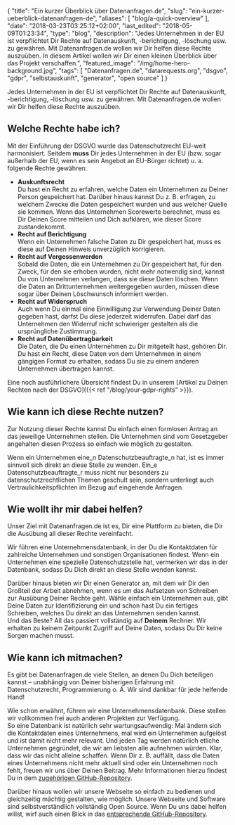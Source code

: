 {
    "title": "Ein kurzer Überblick über Datenanfragen.de",
    "slug": "ein-kurzer-ueberblick-datenanfragen-de",
    "aliases": [ "blog/a-quick-overview" ],
    "date": "2018-03-23T03:25:12+02:00",
    "last_edited": "2018-05-09T01:23:34",
    "type": "blog",
    "description": "Jedes Unternehmen in der EU ist verpflichtet Dir Rechte auf Datenauskunft, -berichtigung, -löschung usw. zu gewähren. Mit Datenanfragen.de wollen wir Dir helfen diese Rechte auszuüben. In diesem Artikel wollen wir Dir einen kleinen Überblick über das Projekt verschaffen.",
    "featured_image": "/img/home-hero-background.jpg",
    "tags": [ "Datenanfragen.de", "datarequests.org", "dsgvo", "gdpr", "selbstauskunft", "generator", "open source" ]
}

Jedes Unternehmen in der EU ist verpflichtet Dir Rechte auf Datenauskunft, -berichtigung, -löschung usw. zu gewähren. Mit Datenanfragen.de wollen wir Dir helfen diese Rechte auszuüben.

## Welche Rechte habe ich?
Mit der Einführung der DSGVO wurde das Datenschutzrecht EU-weit harmonisiert. Seitdem **muss** Dir jedes Unternehmen in der EU (bzw. sogar außerhalb der EU, wenn es sein Angebot an EU-Bürger richtet) u.&nbsp;a. folgende Rechte gewähren:

* **Auskunftsrecht**  
Du hast ein Recht zu erfahren, welche Daten ein Unternehmen zu Deiner Person gespeichert hat. Darüber hinaus kannst Du z.&nbsp;B. erfragen, zu welchem Zwecke die Daten gespeichert wurden und aus welcher Quelle sie kommen. Wenn das Unternehmen Scorewerte berechnet, muss es Dir Deinen Score mitteilen und Dich aufklären, wie dieser Score zustandekommt.
* **Recht auf Berichtigung**  
Wenn ein Unternehmen falsche Daten zu Dir gespeichert hat, muss es diese auf Deinen Hinweis unverzüglich korrigieren.
* **Recht auf Vergessenwerden**  
Sobald die Daten, die ein Unternehmen zu Dir gespeichert hat, für den Zweck, für den sie erhoben wurden, nicht mehr notwendig sind, kannst Du von Unternehmen verlangen, dass sie diese Daten löschen. Wenn die Daten an Drittunternehmen weitergegeben wurden, müssen diese sogar über Deinen Löschwunsch informiert werden.  
* **Recht auf Widerspruch**  
Auch wenn Du einmal eine Einwilligung zur Verwendung Deiner Daten gegeben hast, darfst Du diese jederzeit widerrufen. Dabei darf das Unternehmen den Widerruf nicht schwieriger gestalten als die ursprüngliche Zustimmung.
* **Recht auf Datenübertragbarkeit**  
Die Daten, die Du einen Unternehmen zu Dir mitgeteilt hast, gehören Dir. Du hast ein Recht, diese Daten von dem Unternehmen in einem gängigen Format zu erhalten, sodass Du sie zu einem anderen Unternehmen übertragen kannst.

Eine noch ausführlichere Übersicht findest Du in unserem [Artikel zu Deinen Rechten nach der DSGVO]({{< ref "/blog/your-gdpr-rights" >}}).

## Wie kann ich diese Rechte nutzen?

Zur Nutzung dieser Rechte kannst Du einfach einen formlosen Antrag an das jeweilige Unternehmen stellen. Die Unternehmen sind vom Gesetzgeber angehalten diesen Prozess so einfach wie möglich zu gestalten.

Wenn ein Unternehmen eine_n Datenschutzbeauftragte_n hat, ist es immer sinnvoll sich direkt an diese Stelle zu wenden. Ein_e Datenschutzbeauftragte_r muss nicht nur besonders zu datenschutzrechtlichen Themen geschult sein, sondern unterliegt auch Vertraulichkeitspflichten im Bezug auf eingehende Anfragen.

## Wie wollt ihr mir dabei helfen?

Unser Ziel mit Datenanfragen.de ist es, Dir eine Plattform zu bieten, die Dir die Ausübung all dieser Rechte vereinfacht.

Wir führen eine Unternehmensdatenbank, in der Du die Kontaktdaten für zahlreiche Unternehmen und sonstigen Organisationen findest. Wenn ein Unternehmen eine spezielle Datenschutzstelle hat, vermerken wir das in der Datenbank, sodass Du Dich direkt an diese Stelle wenden kannst.

Darüber hinaus bieten wir Dir einen Generator an, mit dem wir Dir den Großteil der Arbeit abnehmen, wenn es um das Aufsetzen von Schreiben zur Ausübung Deiner Rechte geht. Wähle einfach ein Unternehmen aus, gibt Deine Daten zur Identifizierung ein und schon hast Du ein fertiges Schreiben, welches Du direkt an das Unternehmen senden kannst.  
Und das Beste? All das passiert vollständig auf **Deinem** Rechner. Wir erhalten zu keinem Zeitpunkt Zugriff auf Deine Daten, sodass Du Dir keine Sorgen machen musst.

## Wie kann ich mitmachen?

Es gibt bei Datenanfragen.de viele Stellen, an denen Du Dich beteiligen kannst – unabhängig von Deiner bisherigen Erfahrung mit Datenschutzrecht, Programmierung o.&nbsp;Ä. Wir sind dankbar für jede helfende Hand!

Wie schon erwähnt, führen wir eine Unternehmensdatenbank. Diese stellen wir vollkommen frei auch anderen Projekten zur Verfügung.  
So eine Datenbank ist natürlich sehr wartungsaufwendig: Mal ändern sich die Kontaktdaten eines Unternehmens, mal wird ein Unternehmen aufgelöst und ist damit nicht mehr relevant. Und jeden Tag werden natürlich etliche Unternehmen gegründet, die wir am liebsten alle aufnehmen würden. Klar, dass wir das nicht alleine schaffen. Wenn Dir z.&nbsp;B. auffällt, dass die Daten eines Unternehmens nicht mehr aktuell sind oder ein Unternehmen noch fehlt, freuen wir uns über Deinen Beitrag. Mehr Informationen hierzu findest Du in dem [zugehörigen GitHub-Repository](https://github.com/datenanfragen/companies).

Darüber hinaus wollen wir unsere Webseite so einfach zu bedienen und gleichzeitig mächtig gestalten, wie möglich. Unsere Webseite und Software sind selbstverständlich vollständig Open Source. Wenn Du uns dabei helfen willst, wirf auch einen Blick in das [entsprechende GitHub-Repository](https://github.com/datenanfragen/website).